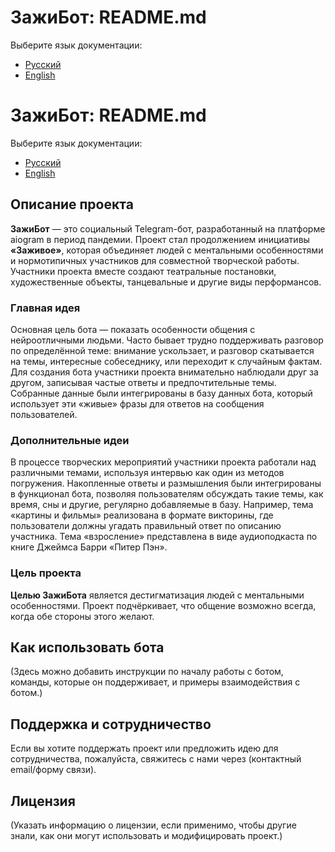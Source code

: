 # ЗажиБот: README.md

Выберите язык документации:
- [Русский](README.md)
- [English](README_EN.md)

# ЗажиБот: README.md

Выберите язык документации:
- [Русский](README.md)
- [English](README_EN.md)

## Описание проекта

**ЗажиБот** — это социальный Telegram-бот, разработанный на платформе aiogram в период пандемии. Проект стал продолжением инициативы **«Заживое»**, которая объединяет людей с ментальными особенностями и нормотипичных участников для совместной творческой работы. Участники проекта вместе создают театральные постановки, художественные объекты, танцевальные и другие виды перформансов.

### Главная идея

Основная цель бота — показать особенности общения с нейроотличными людьми. Часто бывает трудно поддерживать разговор по определённой теме: внимание ускользает, и разговор скатывается на темы, интересные собеседнику, или переходит к случайным фактам. Для создания бота участники проекта внимательно наблюдали друг за другом, записывая частые ответы и предпочтительные темы. Собранные данные были интегрированы в базу данных бота, который использует эти «живые» фразы для ответов на сообщения пользователей.

### Дополнительные идеи

В процессе творческих мероприятий участники проекта работали над различными темами, используя интервью как один из методов погружения. Накопленные ответы и размышления были интегрированы в функционал бота, позволяя пользователям обсуждать такие темы, как время, сны и другие, регулярно добавляемые в базу. Например, тема «картины и фильмы» реализована в формате викторины, где пользователи должны угадать правильный ответ по описанию участника. Тема «взросление» представлена в виде аудиоподкаста по книге Джеймса Барри «Питер Пэн».

### Цель проекта

**Целью ЗажиБота** является дестигматизация людей с ментальными особенностями. Проект подчёркивает, что общение возможно всегда, когда обе стороны этого желают.

## Как использовать бота

(Здесь можно добавить инструкции по началу работы с ботом, команды, которые он поддерживает, и примеры взаимодействия с ботом.)

## Поддержка и сотрудничество

Если вы хотите поддержать проект или предложить идею для сотрудничества, пожалуйста, свяжитесь с нами через (контактный email/форму связи).

## Лицензия

(Указать информацию о лицензии, если применимо, чтобы другие знали, как они могут использовать и модифицировать проект.)
